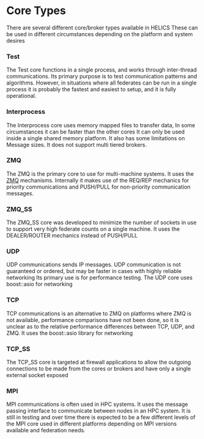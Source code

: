 # Core Types

There are several different core/broker types available in HELICS
These can be used in different circumstances depending on the platform and system desires

### Test

The Test core functions in a single process, and works through inter-thread communications.
Its primary purpose is to test communication patterns and algorithms.  However, in situations
where all federates can be run in a single process it is probably the fastest and easiest to setup, and it is fully operational.

### Interprocess

The Interprocess core uses memory mapped files to transfer data, In some circumstances it can be faster than the other cores
It can only be used inside a single shared memory platform.  It also has some limitations on Message sizes.  It does not support
multi tiered brokers.

### ZMQ

The ZMQ is the primary core to use for multi-machine systems.  It uses the
[ZMQ](https://zeromq.org) mechanisms.  Internally it makes use of the REQ/REP mechanics for priority
communications and PUSH/PULL for non-priority communication messages.

### ZMQ_SS

The ZMQ_SS core was developed to minimize the number of sockets in use to support very high federate counts on a single machine.  It uses the DEALER/ROUTER mechanics instead of PUSH/PULL

### UDP

UDP communications sends IP messages.  UDP communication is not guaranteed or ordered,  but may be faster in cases with highly reliable networking
Its primary use is for performance testing.  The UDP core uses boost::asio for networking

### TCP

TCP communications is an alternative to ZMQ on platforms where ZMQ is not available,  performance comparisons have not been done, so it is unclear as to the relative performance differences
between TCP, UDP, and ZMQ.  It uses the boost::asio library for networking

### TCP_SS

The TCP_SS core is targeted at firewall applications to allow the outgoing connections to be made from the cores or brokers and have only a single external socket exposed

### MPI

MPI communications is often used in HPC systems.  It uses the message passing interface to communicate between nodes in an
HPC system.  It is still in testing and over time there is expected to be a few
different levels of the MPI core used in different platforms depending on MPI versions available and federation needs.

